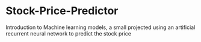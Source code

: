 # Stock-Price-Predictor
Introduction to Machine learning models, a small projected using an artificial recurrent neural network to predict the stock price

